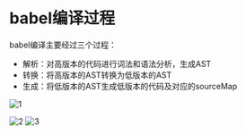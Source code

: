 # babel编译过程


babel编译主要经过三个过程：

- 解析：对高版本的代码进行词法和语法分析，生成AST
- 转换：将高版本的AST转换为低版本的AST
- 生成：将低版本的AST生成低版本的代码及对应的sourceMap

![1](http://rbuj999e4.hn-bkt.clouddn.com/dev%2F640.jfif)

![2](http://rbuj999e4.hn-bkt.clouddn.com/dev%2FImage.webp)
![3](http://rbuj999e4.hn-bkt.clouddn.com/dev%2FImage%20%5B1%5D.webp)